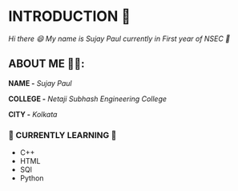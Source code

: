 # INTRODUCTION 👋

*Hi there :smile: My name is Sujay Paul currently in First year of NSEC :school:*

## ABOUT ME 🧑‍🦱:

**NAME -** *Sujay Paul*

**COLLEGE -** *Netaji Subhash Engineering College*

**CITY -** *Kolkata*

### 💠 CURRENTLY LEARNING 💠

- C++
- HTML
- SQl
- Python
